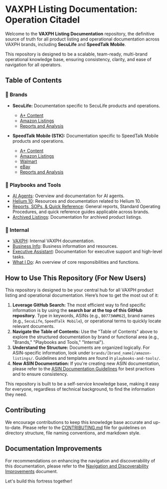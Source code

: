 # VAXPH Listing Documentation: Operation Citadel

Welcome to the **VAXPH Listing Documentation** repository, the definitive source of truth for all product listing and operational documentation across VAXPH brands, including **SecuLife** and **SpeedTalk Mobile**.

This repository is designed to be a scalable, team-ready, multi-brand operational knowledge base, ensuring consistency, clarity, and ease of navigation for all operators.

## Table of Contents

### 📂 Brands

*   **SecuLife:** Documentation specific to SecuLife products and operations.
    *   [A+ Content](brands/seculife/a-plus-content/)
    *   [Amazon Listings](brands/seculife/amazon-listings/)
    *   [Reports and Analysis](brands/seculife/reports-and-analysis/)

*   **SpeedTalk Mobile (STK):** Documentation specific to SpeedTalk Mobile products and operations.
    *   [A+ Content](brands/stk/a-plus-content/)
    *   [Amazon Listings](brands/stk/amazon-listings/)
    *   [Walmart](brands/stk/Walmart/)
    *   [eBay](brands/stk/eBay/)
    *   [Reports and Analysis](brands/stk/reports-and-analysis/)

### 📂 Playbooks and Tools

*   [AI Agents](playbooks-and-tools/AI-Agents/AI-Agents-Overview.md): Overview and documentation for AI agents.
*   [Helium 10](playbooks-and-tools/Helium_10/): Resources and documentation related to Helium 10.
*   [Reports, SOPs, & Quick Reference](playbooks-and-tools/Reports-SOPs-Quick_Reference/): General reports, Standard Operating Procedures, and quick reference guides applicable across brands.
*   [Archived Listings](playbooks-and-tools/archived-listing/): Documentation for archived product listings.

### 📂 Internal

*   [VAXPH](_internal/VAXPH/): Internal VAXPH documentation.
*   [Business Info](_internal/biz_info/): Business information and resources.
*   [Executive Assistant](_internal/executive-assistant.md): Documentation for executive support and high-level tasks.
*   [What I Do](_internal/what-i-do.md): An overview of core responsibilities and functions.

## How to Use This Repository (For New Users)

This repository is designed to be your central hub for all VAXPH product listing and operational documentation. Here’s how to get the most out of it:

1.  **Leverage GitHub Search:** The most efficient way to find specific information is by using the **search bar at the top of this GitHub repository**. Type in keywords, ASINs (e.g., `B0773WWM62`), brand names (e.g., `SecuLife`, `SpeedTalk Mobile`), or operational terms to quickly locate relevant documents.
2.  **Navigate the Table of Contents:** Use the "Table of Contents" above to explore the structured documentation by brand or functional area (e.g., "Brands," "Playbooks and Tools," "Internal").
3.  **Understand the Structure:** Documents are organized logically. For ASIN-specific information, look under `brands/[brand_name]/amazon-listings/`. Guidelines and templates are found in `playbooks-and-tools/`.
4.  **New ASIN Documentation:** If you're creating new ASIN documentation, please refer to the [ASIN Documentation Guidelines](playbooks-and-tools/guidelines/ASIN_Documentation_Guidelines.md) for best practices and to ensure consistency.

This repository is built to be a self-service knowledge base, making it easy for everyone, regardless of technical background, to find the information they need.

## Contributing

We encourage contributions to keep this knowledge base accurate and up-to-date. Please refer to the [CONTRIBUTING.md](CONTRIBUTING.md) file for guidelines on directory structure, file naming conventions, and markdown style.

## Documentation Improvements

For recommendations on enhancing the navigation and discoverability of this documentation, please refer to the [Navigation and Discoverability Improvements](playbooks-and-tools/Reports-SOPs-Quick_Reference/Navigation_Discoverability_Improvements.md) document.

Let's build this fortress together!

